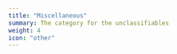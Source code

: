 ```yaml
---
title: "Miscellaneous"
summary: The category for the unclassifiables
weight: 4
icon: "other"
---
```

